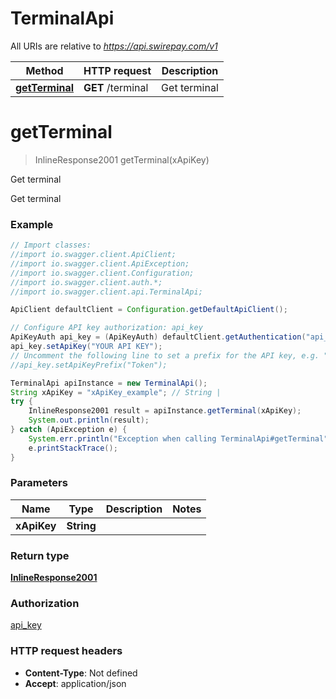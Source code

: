 # TerminalApi

All URIs are relative to *https://api.swirepay.com/v1*

Method | HTTP request | Description
------------- | ------------- | -------------
[**getTerminal**](TerminalApi.md#getTerminal) | **GET** /terminal | Get terminal

<a name="getTerminal"></a>
# **getTerminal**
> InlineResponse2001 getTerminal(xApiKey)

Get terminal

Get terminal

### Example
```java
// Import classes:
//import io.swagger.client.ApiClient;
//import io.swagger.client.ApiException;
//import io.swagger.client.Configuration;
//import io.swagger.client.auth.*;
//import io.swagger.client.api.TerminalApi;

ApiClient defaultClient = Configuration.getDefaultApiClient();

// Configure API key authorization: api_key
ApiKeyAuth api_key = (ApiKeyAuth) defaultClient.getAuthentication("api_key");
api_key.setApiKey("YOUR API KEY");
// Uncomment the following line to set a prefix for the API key, e.g. "Token" (defaults to null)
//api_key.setApiKeyPrefix("Token");

TerminalApi apiInstance = new TerminalApi();
String xApiKey = "xApiKey_example"; // String | 
try {
    InlineResponse2001 result = apiInstance.getTerminal(xApiKey);
    System.out.println(result);
} catch (ApiException e) {
    System.err.println("Exception when calling TerminalApi#getTerminal");
    e.printStackTrace();
}
```

### Parameters

Name | Type | Description  | Notes
------------- | ------------- | ------------- | -------------
 **xApiKey** | **String**|  |

### Return type

[**InlineResponse2001**](InlineResponse2001.md)

### Authorization

[api_key](../README.md#api_key)

### HTTP request headers

 - **Content-Type**: Not defined
 - **Accept**: application/json

